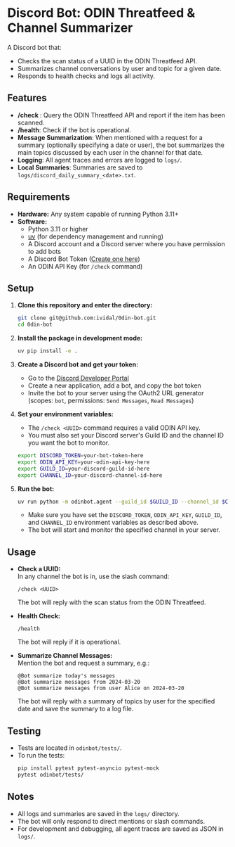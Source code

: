 # Discord Bot: ODIN Threatfeed & Channel Summarizer

A Discord bot that:
- Checks the scan status of a UUID in the ODIN Threatfeed API.
- Summarizes channel conversations by user and topic for a given date.
- Responds to health checks and logs all activity.

## Features

- **/check <UUID>**: Query the ODIN Threatfeed API and report if the item has been scanned.
- **/health**: Check if the bot is operational.
- **Message Summarization**: When mentioned with a request for a summary (optionally specifying a date or user), the bot summarizes the main topics discussed by each user in the channel for that date.
- **Logging**: All agent traces and errors are logged to `logs/`.
- **Local Summaries**: Summaries are saved to `logs/discord_daily_summary_<date>.txt`.

## Requirements

- **Hardware:** Any system capable of running Python 3.11+
- **Software:**
  - Python 3.11 or higher 
  - [uv](https://github.com/astral-sh/uv) (for dependency management and running)
  - A Discord account and a Discord server where you have permission to add bots
  - A Discord Bot Token ([Create one here](https://discord.com/developers/applications))
  - An ODIN API Key (for `/check` command)

## Setup

1. **Clone this repository and enter the directory:**
   ```sh
   git clone git@github.com:ividal/0din-bot.git
   cd 0din-bot
   ```

2. **Install the package in development mode:**
   ```sh
   uv pip install -e .
   ```

3. **Create a Discord bot and get your token:**
   - Go to the [Discord Developer Portal](https://discord.com/developers/applications)
   - Create a new application, add a bot, and copy the bot token
   - Invite the bot to your server using the OAuth2 URL generator (scopes: `bot`, permissions: `Send Messages`, `Read Messages`)

4. **Set your environment variables:**
   - The `/check <UUID>` command requires a valid ODIN API key.
   - You must also set your Discord server's Guild ID and the channel ID you want the bot to monitor.

   ```sh
   export DISCORD_TOKEN=your-bot-token-here
   export ODIN_API_KEY=your-odin-api-key-here
   export GUILD_ID=your-discord-guild-id-here
   export CHANNEL_ID=your-discord-channel-id-here
   ```

5. **Run the bot:**
   ```sh
   uv run python -m odinbot.agent --guild_id $GUILD_ID --channel_id $CHANNEL_ID
   ```
   - Make sure you have set the `DISCORD_TOKEN`, `ODIN_API_KEY`, `GUILD_ID`, and `CHANNEL_ID` environment variables as described above.
   - The bot will start and monitor the specified channel in your server.

## Usage

- **Check a UUID:**  
  In any channel the bot is in, use the slash command:
  ```
  /check <UUID>
  ```
  The bot will reply with the scan status from the ODIN Threatfeed.

- **Health Check:**  
  ```
  /health
  ```
  The bot will reply if it is operational.

- **Summarize Channel Messages:**  
  Mention the bot and request a summary, e.g.:
  ```
  @Bot summarize today's messages
  @Bot summarize messages from 2024-03-20
  @Bot summarize messages from user Alice on 2024-03-20
  ```
  The bot will reply with a summary of topics by user for the specified date and save the summary to a log file.

## Testing

- Tests are located in `odinbot/tests/`.
- To run the tests:
  ```sh
  pip install pytest pytest-asyncio pytest-mock
  pytest odinbot/tests/
  ```

## Notes

- All logs and summaries are saved in the `logs/` directory.
- The bot will only respond to direct mentions or slash commands.
- For development and debugging, all agent traces are saved as JSON in `logs/`.